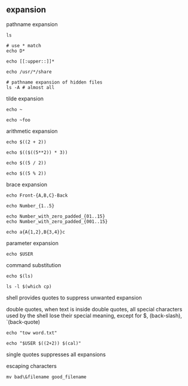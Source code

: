 ## expansion

pathname expansion
```shell
ls

# use * match
echo D*

echo [[:upper::]]*

echo /usr/*/share

# pathname expansion of hidden files
ls -A # almost all
```

tilde expansion
```
echo ~

echo ~foo
```

arithmetic expansion
```
echo $((2 + 2))

echo $(($((5**2)) * 3))

echo $((5 / 2))

echo $((5 % 2))
```

brace expansion
```
echo Front-{A,B,C}-Back

echo Number_{1..5}

echo Number_with_zero_padded_{01..15}
echo Number_with_zero_padded_{001..15}

echo a{A{1,2},B{3,4}}c
```

parameter expansion
```
echo $USER
```

command substitution
```
echo $(ls)

ls -l $(which cp)
```

shell provides quotes to suppress unwanted expansion

double quotes, when text is inside double quotes, all special
characters used by the shell lose their special meaning, except
for $, \(back-slash), `(back-quote)
```
echo "tow word.txt"

echo "$USER $((2+2)) $(cal)"
```

single quotes suppresses all expansions

escaping characters
```
mv bad\&filename good_filename
```

